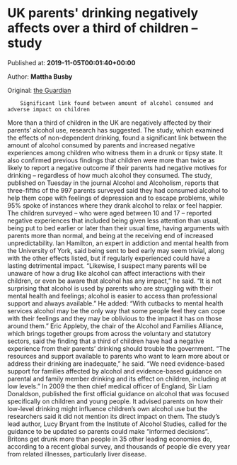 
# UK parents' drinking negatively affects over a third of children – study

Published at: **2019-11-05T00:01:40+00:00**

Author: **Mattha Busby**

Original: [the Guardian](https://www.theguardian.com/society/2019/nov/05/uk-parents-drinking-negatively-affects-over-third-children-study)


        Significant link found between amount of alcohol consumed and adverse impact on children
      
More than a third of children in the UK are negatively affected by their parents’ alcohol use, research has suggested.
The study, which examined the effects of non-dependent drinking, found a significant link between the amount of alcohol consumed by parents and increased negative experiences among children who witness them in a drunk or tipsy state.
It also confirmed previous findings that children were more than twice as likely to report a negative outcome if their parents had negative motives for drinking – regardless of how much alcohol they consumed.
The study, published on Tuesday in the journal Alcohol and Alcoholism, reports that three-fifths of the 997 parents surveyed said they had consumed alcohol to help them cope with feelings of depression and to escape problems, while 95% spoke of instances where they drank alcohol to relax or feel happier.
The children surveyed – who were aged between 10 and 17 – reported negative experiences that included being given less attention than usual, being put to bed earlier or later than their usual time, having arguments with parents more than normal, and being at the receiving end of increased unpredictability.
Ian Hamilton, an expert in addiction and mental health from the University of York, said being sent to bed early may seem trivial, along with the other effects listed, but if regularly experienced could have a lasting detrimental impact.
“Likewise, I suspect many parents will be unaware of how a drug like alcohol can affect interactions with their children, or even be aware that alcohol has any impact,” he said.
“It is not surprising that alcohol is used by parents who are struggling with their mental health and feelings; alcohol is easier to access than professional support and always available.”
He added: “With cutbacks to mental health services alcohol may be the only way that some people feel they can cope with their feelings and they may be oblivious to the impact it has on those around them.”
Eric Appleby, the chair of the Alcohol and Families Alliance, which brings together groups from across the voluntary and statutory sectors, said the finding that a third of children have had a negative experience from their parents’ drinking should trouble the government.
“The resources and support available to parents who want to learn more about or address their drinking are inadequate,” he said. “We need evidence-based support for families affected by alcohol and evidence-based guidance on parental and family member drinking and its effect on children, including at low levels.”
In 2009 the then chief medical officer of England, Sir Liam Donaldson, published the first official guidance on alcohol that was focused specifically on children and young people.
It advised parents on how their low-level drinking might influence children’s own alcohol use but the researchers said it did not mention its direct impact on them. The study’s lead author, Lucy Bryant from the Institute of Alcohol Studies, called for the guidance to be updated so parents could make “informed decisions”.
Britons get drunk more than people in 35 other leading economies do, according to a recent global survey, and thousands of people die every year from related illnesses, particularly liver disease.
